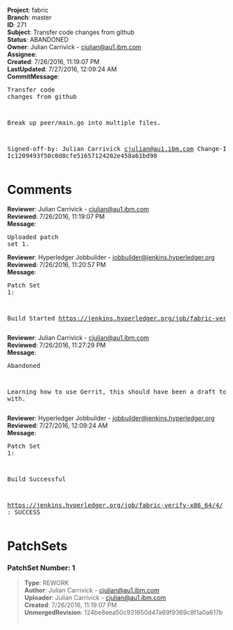 <strong>Project</strong>: fabric<br><strong>Branch</strong>: master<br><strong>ID</strong>: 271<br><strong>Subject</strong>: Transfer code changes from github<br><strong>Status</strong>: ABANDONED<br><strong>Owner</strong>: Julian Carrivick - cjulian@au1.ibm.com<br><strong>Assignee</strong>:<br><strong>Created</strong>: 7/26/2016, 11:19:07 PM<br><strong>LastUpdated</strong>: 7/27/2016, 12:09:24 AM<br><strong>CommitMessage</strong>:<br><pre>Transfer code changes from github

Break up peer/main.go into multiple files.

Signed-off-by: Julian Carrivick <cjulian@au1.ibm.com>
Change-Id: Ic1209493f50c0d8cfe51657124202e458a61bd98
</pre><h1>Comments</h1><strong>Reviewer</strong>: Julian Carrivick - cjulian@au1.ibm.com<br><strong>Reviewed</strong>: 7/26/2016, 11:19:07 PM<br><strong>Message</strong>: <pre>Uploaded patch set 1.</pre><strong>Reviewer</strong>: Hyperledger Jobbuilder - jobbuilder@jenkins.hyperledger.org<br><strong>Reviewed</strong>: 7/26/2016, 11:20:57 PM<br><strong>Message</strong>: <pre>Patch Set 1:

Build Started https://jenkins.hyperledger.org/job/fabric-verify-x86_64/4/</pre><strong>Reviewer</strong>: Julian Carrivick - cjulian@au1.ibm.com<br><strong>Reviewed</strong>: 7/26/2016, 11:27:29 PM<br><strong>Message</strong>: <pre>Abandoned

Learning how to use Gerrit, this should have been a draft to start with.</pre><strong>Reviewer</strong>: Hyperledger Jobbuilder - jobbuilder@jenkins.hyperledger.org<br><strong>Reviewed</strong>: 7/27/2016, 12:09:24 AM<br><strong>Message</strong>: <pre>Patch Set 1:

Build Successful 

https://jenkins.hyperledger.org/job/fabric-verify-x86_64/4/ : SUCCESS</pre><h1>PatchSets</h1><h3>PatchSet Number: 1</h3><blockquote><strong>Type</strong>: REWORK<br><strong>Author</strong>: Julian Carrivick - cjulian@au1.ibm.com<br><strong>Uploader</strong>: Julian Carrivick - cjulian@au1.ibm.com<br><strong>Created</strong>: 7/26/2016, 11:19:07 PM<br><strong>UnmergedRevision</strong>: 124be8eea50c931650d47a69f9369c8f1a0a617b<br><br></blockquote>